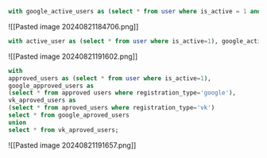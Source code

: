```sql
with google_active_users as (select * from user where is_active = 1 and registration_type='google') select * from google_active_users;
```
![[Pasted image 20240821184706.png]]

```sql
with active_user as (select * from user where is_active=1), google_active_users as (select * from active_user where registration_type='google') select login from google_active_users;
```
![[Pasted image 20240821191602.png]]


```sql
with
approved_users as (select * from user where is_active=1),
google_approved_users as
(select * from approved users where registration_type='google'),
vk_aproved_users as
(select * from aproved_users where registration_type='vk')
select * from google_aproved_users
union
select * from vk_aproved_users;
```
![[Pasted image 20240821191657.png]]


